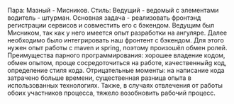Пара: Мазный - Мисников. Стиль: Ведущий - ведомый с элементами водитель - штурман. Основная задача - реализовать фронтэнд
регистрации сервисов и совместить его с бэкендом. Ведущим был Мисником, так как у него имеется опыт разработки на ангуляре.
Далее необходимо было интегрировать наш фронтент с бэкендом. Для этого нужен опыт работы с maven и spring, поэтому 
произошёл обмен ролей.
	Преимущества парного программирования: хорошее владение кодом, обмен опытом, проще сосредоточиться на работе, качественныйg
код, определение стиля кода.
	Отрицательные моменты: на написание кода затрачено больше времени, существенная разница опыта в использованных технологиях.
Также, в случаях отвлечения от работы обоих участников процесса, тяжело возобновить рабочий процесс.
